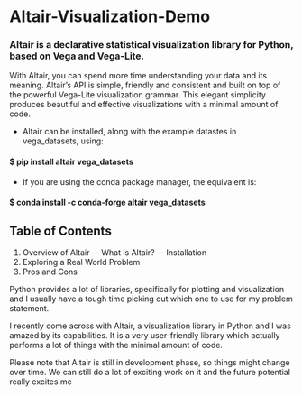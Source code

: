 # Altair-Visualization-Demo
### Altair is a declarative statistical visualization library for Python, based on Vega and Vega-Lite.

With Altair, you can spend more time understanding your data and its meaning. Altair’s API is simple, friendly and consistent and built on top of the powerful Vega-Lite visualization grammar. This elegant simplicity produces beautiful and effective visualizations with a minimal amount of code.

- Altair can be installed, along with the example datastes in vega_datasets, using:
#### $ pip install altair vega_datasets

- If you are using the conda package manager, the equivalent is:
#### $ conda install -c conda-forge altair vega_datasets

## Table of Contents
1. Overview of Altair
  -- What is Altair?
  -- Installation
2. Exploring a Real World Problem
3. Pros and Cons


Python provides a lot of libraries, specifically for plotting and visualization and I usually have a tough time picking out which one to use for my problem statement.

I recently come across with Altair, a visualization library in Python and I was amazed by its capabilities. It is a very user-friendly library which actually performs a lot of things with the minimal amount of code.

Please note that Altair is still in development phase, so things might change over time. We can still do a lot of exciting work on it and the future potential really excites me

